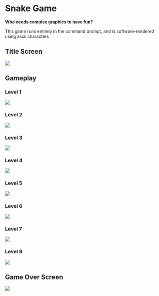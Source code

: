 # Snake Game

**Who needs complex graphics to have fun?**


This game runs entirely in the command prompt, and is software-rendered using ascii characters

## Title Screen
<img src="gifs/start-screen.gif">

## Gameplay

### Level 1
<img src="gifs/level1.gif">

### Level 2
<img src="gifs/level2.gif">

### Level 3
<img src="gifs/level3.gif">

### Level 4
<img src="gifs/level4.gif">

### Level 5
<img src="gifs/level5.gif">

### Level 6
<img src="gifs/level6.gif">

### Level 7
<img src="gifs/level7.gif">

### Level 8
<img src="gifs/level8.gif">

## Game Over Screen
<img src="gifs/gameover-screen.gif">

